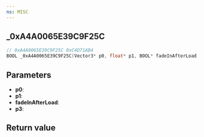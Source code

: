 ```yaml
---
ns: MISC
---
```

## _0xA4A0065E39C9F25C

```c
// 0xA4A0065E39C9F25C 0xC4D71AB4
BOOL _0xA4A0065E39C9F25C(Vector3* p0, float* p1, BOOL* fadeInAfterLoad, BOOL* p3);
```


## Parameters
* **p0**: 
* **p1**: 
* **fadeInAfterLoad**:
* **p3**: 

## Return value
